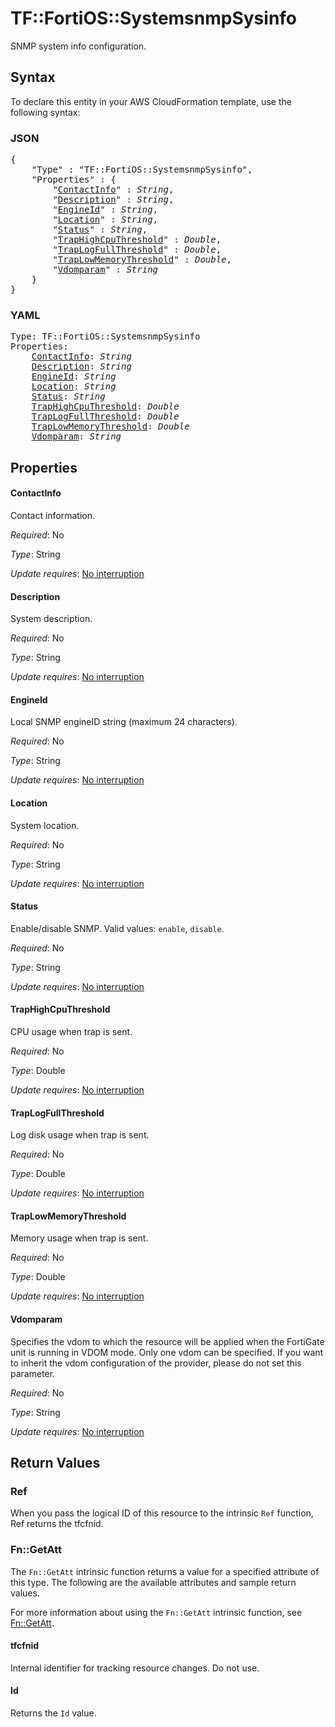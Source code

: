 # TF::FortiOS::SystemsnmpSysinfo

SNMP system info configuration.

## Syntax

To declare this entity in your AWS CloudFormation template, use the following syntax:

### JSON

<pre>
{
    "Type" : "TF::FortiOS::SystemsnmpSysinfo",
    "Properties" : {
        "<a href="#contactinfo" title="ContactInfo">ContactInfo</a>" : <i>String</i>,
        "<a href="#description" title="Description">Description</a>" : <i>String</i>,
        "<a href="#engineid" title="EngineId">EngineId</a>" : <i>String</i>,
        "<a href="#location" title="Location">Location</a>" : <i>String</i>,
        "<a href="#status" title="Status">Status</a>" : <i>String</i>,
        "<a href="#traphighcputhreshold" title="TrapHighCpuThreshold">TrapHighCpuThreshold</a>" : <i>Double</i>,
        "<a href="#traplogfullthreshold" title="TrapLogFullThreshold">TrapLogFullThreshold</a>" : <i>Double</i>,
        "<a href="#traplowmemorythreshold" title="TrapLowMemoryThreshold">TrapLowMemoryThreshold</a>" : <i>Double</i>,
        "<a href="#vdomparam" title="Vdomparam">Vdomparam</a>" : <i>String</i>
    }
}
</pre>

### YAML

<pre>
Type: TF::FortiOS::SystemsnmpSysinfo
Properties:
    <a href="#contactinfo" title="ContactInfo">ContactInfo</a>: <i>String</i>
    <a href="#description" title="Description">Description</a>: <i>String</i>
    <a href="#engineid" title="EngineId">EngineId</a>: <i>String</i>
    <a href="#location" title="Location">Location</a>: <i>String</i>
    <a href="#status" title="Status">Status</a>: <i>String</i>
    <a href="#traphighcputhreshold" title="TrapHighCpuThreshold">TrapHighCpuThreshold</a>: <i>Double</i>
    <a href="#traplogfullthreshold" title="TrapLogFullThreshold">TrapLogFullThreshold</a>: <i>Double</i>
    <a href="#traplowmemorythreshold" title="TrapLowMemoryThreshold">TrapLowMemoryThreshold</a>: <i>Double</i>
    <a href="#vdomparam" title="Vdomparam">Vdomparam</a>: <i>String</i>
</pre>

## Properties

#### ContactInfo

Contact information.

_Required_: No

_Type_: String

_Update requires_: [No interruption](https://docs.aws.amazon.com/AWSCloudFormation/latest/UserGuide/using-cfn-updating-stacks-update-behaviors.html#update-no-interrupt)

#### Description

System description.

_Required_: No

_Type_: String

_Update requires_: [No interruption](https://docs.aws.amazon.com/AWSCloudFormation/latest/UserGuide/using-cfn-updating-stacks-update-behaviors.html#update-no-interrupt)

#### EngineId

Local SNMP engineID string (maximum 24 characters).

_Required_: No

_Type_: String

_Update requires_: [No interruption](https://docs.aws.amazon.com/AWSCloudFormation/latest/UserGuide/using-cfn-updating-stacks-update-behaviors.html#update-no-interrupt)

#### Location

System location.

_Required_: No

_Type_: String

_Update requires_: [No interruption](https://docs.aws.amazon.com/AWSCloudFormation/latest/UserGuide/using-cfn-updating-stacks-update-behaviors.html#update-no-interrupt)

#### Status

Enable/disable SNMP. Valid values: `enable`, `disable`.

_Required_: No

_Type_: String

_Update requires_: [No interruption](https://docs.aws.amazon.com/AWSCloudFormation/latest/UserGuide/using-cfn-updating-stacks-update-behaviors.html#update-no-interrupt)

#### TrapHighCpuThreshold

CPU usage when trap is sent.

_Required_: No

_Type_: Double

_Update requires_: [No interruption](https://docs.aws.amazon.com/AWSCloudFormation/latest/UserGuide/using-cfn-updating-stacks-update-behaviors.html#update-no-interrupt)

#### TrapLogFullThreshold

Log disk usage when trap is sent.

_Required_: No

_Type_: Double

_Update requires_: [No interruption](https://docs.aws.amazon.com/AWSCloudFormation/latest/UserGuide/using-cfn-updating-stacks-update-behaviors.html#update-no-interrupt)

#### TrapLowMemoryThreshold

Memory usage when trap is sent.

_Required_: No

_Type_: Double

_Update requires_: [No interruption](https://docs.aws.amazon.com/AWSCloudFormation/latest/UserGuide/using-cfn-updating-stacks-update-behaviors.html#update-no-interrupt)

#### Vdomparam

Specifies the vdom to which the resource will be applied when the FortiGate unit is running in VDOM mode. Only one vdom can be specified. If you want to inherit the vdom configuration of the provider, please do not set this parameter.

_Required_: No

_Type_: String

_Update requires_: [No interruption](https://docs.aws.amazon.com/AWSCloudFormation/latest/UserGuide/using-cfn-updating-stacks-update-behaviors.html#update-no-interrupt)

## Return Values

### Ref

When you pass the logical ID of this resource to the intrinsic `Ref` function, Ref returns the tfcfnid.

### Fn::GetAtt

The `Fn::GetAtt` intrinsic function returns a value for a specified attribute of this type. The following are the available attributes and sample return values.

For more information about using the `Fn::GetAtt` intrinsic function, see [Fn::GetAtt](https://docs.aws.amazon.com/AWSCloudFormation/latest/UserGuide/intrinsic-function-reference-getatt.html).

#### tfcfnid

Internal identifier for tracking resource changes. Do not use.

#### Id

Returns the <code>Id</code> value.

